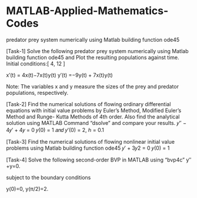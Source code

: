 # MATLAB-Applied-Mathematics-Codes
predator prey system numerically using Matlab building function ode45

[Task-1]
Solve the following predator prey system numerically using Matlab building function ode45 and Plot the resulting populations against time.
Initial conditions:[ 4, 12 ]

x′(t)	=	4x(t)−7x(t)y(t)
y′(t)	=−9y(t) + 7x(t)y(t)
 
Note: The variables x and y measure the sizes of the prey and predator populations, respectively.

[Task-2]
Find the numerical solutions of flowing ordinary differential equations with initial value problems by Euler’s Method, Modified Euler’s Method and Runge- Kutta Methods of 4th order. Also find the analytical solution using MATLAB Command “dsolve” and compare your results.
𝑦′′  − 4𝑦′  + 4𝑦 = 0	𝑦(0) = 1 𝑎𝑛𝑑 𝑦′(0) = 2, ℎ = 0.1

[Task-3]
Find the numerical solutions of flowing nonlinear initial value problems using Matlab building function ode45
𝑦′  + 3𝑦2 = 0	𝑦(0) = 1

[Task-4]
Solve the following second-order BVP in MATLAB using “bvp4c”
y′′+y=0.
 
subject to the boundary conditions
 
y(0)=0,
y(π/2)=2.

